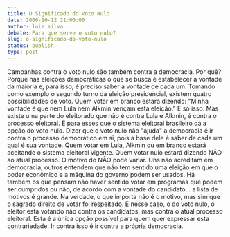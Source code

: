 ```yaml
---
title: O Significado do Voto Nulo
date: 2006-10-12 21:00:00
author: luiz.silva
debate: Para que serve o voto nulo?
slug: o-significado-do-voto-nulo
status: publish 
type: post
---
```


Campanhas contra o voto nulo são também contra a democracia. Por quê? Porque nas eleições democráticas o que se busca é estabelecer a vontade da maioria e, para isso, é preciso saber a vontade de cada um. Tomando como exemplo o segundo turno da eleição presidencial, existem quatro possibilidades de voto. Quem votar em branco estará dizendo: "Minha vontade é que nem Lula nem Alkmin vençam esta eleição." E só isso. Mas existe uma parte do eleitorado que não é contra Lula e Alkmin, é contra o processo eleitoral. É para esses que o sistema eleitoral brasileiro dá a opção do voto nulo. Dizer que o voto nulo não "ajuda" a democracia é ir contra o processo democrático em si, pois a base dele é saber de cada um qual é sua vontade. Quem votar em Lula, Alkmin ou em branco estará aceitando o sistema eleitoral vigente. Quem votar nulo estará dizendo NÃO ao atual processo. O motivo do NÃO pode variar. Uns não acreditam em democracia, outros entendem que não tem sentido uma eleição em que o poder econômico e a máquina do governo podem ser usados. Há também os que pensam não haver sentido votar em programas que podem ser cumpridos ou não, de acordo com a vontade do candidato... a lista de motivos é grande. Na verdade, o que importa não é o motivo, mas sim que o sagrado direito de votar foi respeitado. E nesse caso, o do voto nulo, o eleitor está votando não contra os candidatos, mas contra o atual processo eleitoral. Esta é a única opção possível para quem quer expressar esta contrariedade. Ir contra isso é ir contra a própria democracia.


 


